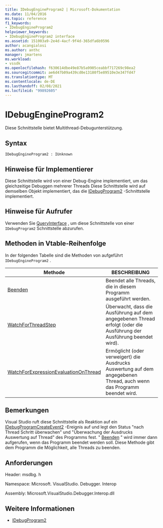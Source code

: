 ```yaml
---
title: IDebugEngineProgram2 | Microsoft-Dokumentation
ms.date: 11/04/2016
ms.topic: reference
f1_keywords:
- IDebugEngineProgram2
helpviewer_keywords:
- IDebugEngineProgram2 interface
ms.assetid: 151003a9-2e4d-4acf-9f4d-365dfa6b9596
author: acangialosi
ms.author: anthc
manager: jmartens
ms.workload:
- vssdk
ms.openlocfilehash: f630614dbe49e87b5a9905ceabbf717269c98ea2
ms.sourcegitcommit: ae6d47b09a439cd0e13180f5e89510e3e347fd47
ms.translationtype: MT
ms.contentlocale: de-DE
ms.lasthandoff: 02/08/2021
ms.locfileid: "99892605"
---
```

# <a name="idebugengineprogram2"></a>IDebugEngineProgram2
Diese Schnittstelle bietet Multithread-Debugunterstützung.

## <a name="syntax"></a>Syntax

```
IDebugEngineProgram2 : IUnknown
```

## <a name="notes-for-implementers"></a>Hinweise für Implementierer
 Diese Schnittstelle wird von einer Debug-Engine implementiert, um das gleichzeitige Debuggen mehrerer Threads Diese Schnittstelle wird auf demselben Objekt implementiert, das die [IDebugProgram2](../../../extensibility/debugger/reference/idebugprogram2.md) -Schnittstelle implementiert.

## <a name="notes-for-callers"></a>Hinweise für Aufrufer
 Verwenden Sie [QueryInterface](/cpp/atl/queryinterface) , um diese Schnittstelle von einer `IDebugProgram2` Schnittstelle abzurufen.

## <a name="methods-in-vtable-order"></a>Methoden in Vtable-Reihenfolge
 In der folgenden Tabelle sind die Methoden von aufgeführt `IDebugEngineProgram2` .

|Methode|BESCHREIBUNG|
|------------|-----------------|
|[Beenden](../../../extensibility/debugger/reference/idebugengineprogram2-stop.md)|Beendet alle Threads, die in diesem Programm ausgeführt werden.|
|[WatchForThreadStep](../../../extensibility/debugger/reference/idebugengineprogram2-watchforthreadstep.md)|Überwacht, dass die Ausführung auf dem angegebenen Thread erfolgt (oder die Ausführung der Ausführung beendet wird).|
|[WatchForExpressionEvaluationOnThread](../../../extensibility/debugger/reference/idebugengineprogram2-watchforexpressionevaluationonthread.md)|Ermöglicht (oder verweigert) die Ausdrucks Auswertung auf dem angegebenen Thread, auch wenn das Programm beendet wird.|

## <a name="remarks"></a>Bemerkungen
 Visual Studio ruft diese Schnittstelle als Reaktion auf ein [IDebugProgramCreateEvent2](../../../extensibility/debugger/reference/idebugprogramcreateevent2.md) -Ereignis auf und legt den Status "nach Thread Schritt überwachen" und "Überwachung der Ausdrucks Auswertung auf Thread" des Programms fest. " [Beenden](../../../extensibility/debugger/reference/idebugengineprogram2-stop.md) " wird immer dann aufgerufen, wenn das Programm beendet werden soll. Diese Methode gibt dem Programm die Möglichkeit, alle Threads zu beenden.

## <a name="requirements"></a>Anforderungen
 Header: msdbg. h

 Namespace: Microsoft. VisualStudio. Debugger. Interop

 Assembly: Microsoft.VisualStudio.Debugger.Interop.dll

## <a name="see-also"></a>Weitere Informationen
- [IDebugProgram2](../../../extensibility/debugger/reference/idebugprogram2.md)
